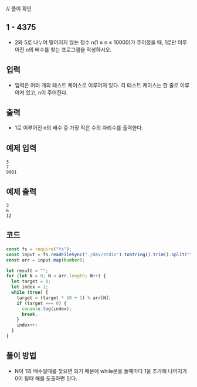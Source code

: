 // 풀이 확인

## 1 - 4375

- 2와 5로 나누어 떨어지지 않는 정수 n(1 ≤ n ≤ 10000)가 주어졌을 때, 1로만 이루어진 n의 배수를 찾는 프로그램을 작성하시오.

## 입력

- 입력은 여러 개의 테스트 케이스로 이루어져 있다. 각 테스트 케이스는 한 줄로 이루어져 있고, n이 주어진다.

## 출력

- 1로 이루어진 n의 배수 중 가장 작은 수의 자리수를 출력한다.

## 예제 입력

```
3
7
9901
```

## 예제 출력

```
3
6
12
```

## 코드

```javascript
const fs = require("fs");
const input = fs.readFileSync("./dev/stdin").toString().trim().split("\n");
const arr = input.map(Number);

let result = "";
for (let N = 0; N < arr.length; N++) {
  let target = 0;
  let index = 1;
  while (true) {
    target = (target * 10 + 1) % arr[N];
    if (target === 0) {
      console.log(index);
      break;
    }
    index++;
  }
}
```

## 풀이 방법

- N이 1의 배수일때를 찾으면 되기 때문에 while문을 돌때마다 1을 추가해 나머지가 0이 될때 해를 도출하면 된다.
